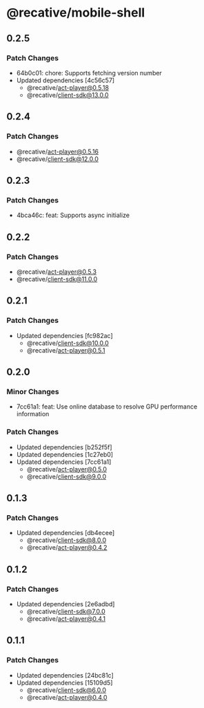 # @recative/mobile-shell

## 0.2.5

### Patch Changes

- 64b0c01: chore: Supports fetching version number
- Updated dependencies [4c56c57]
  - @recative/act-player@0.5.18
  - @recative/client-sdk@13.0.0

## 0.2.4

### Patch Changes

- @recative/act-player@0.5.16
- @recative/client-sdk@12.0.0

## 0.2.3

### Patch Changes

- 4bca46c: feat: Supports async initialize

## 0.2.2

### Patch Changes

- @recative/act-player@0.5.3
- @recative/client-sdk@11.0.0

## 0.2.1

### Patch Changes

- Updated dependencies [fc982ac]
  - @recative/client-sdk@10.0.0
  - @recative/act-player@0.5.1

## 0.2.0

### Minor Changes

- 7cc61a1: feat: Use online database to resolve GPU performance information

### Patch Changes

- Updated dependencies [b252f5f]
- Updated dependencies [1c27eb0]
- Updated dependencies [7cc61a1]
  - @recative/act-player@0.5.0
  - @recative/client-sdk@9.0.0

## 0.1.3

### Patch Changes

- Updated dependencies [db4ecee]
  - @recative/client-sdk@8.0.0
  - @recative/act-player@0.4.2

## 0.1.2

### Patch Changes

- Updated dependencies [2e6adbd]
  - @recative/client-sdk@7.0.0
  - @recative/act-player@0.4.1

## 0.1.1

### Patch Changes

- Updated dependencies [24bc81c]
- Updated dependencies [15109d5]
  - @recative/client-sdk@6.0.0
  - @recative/act-player@0.4.0
